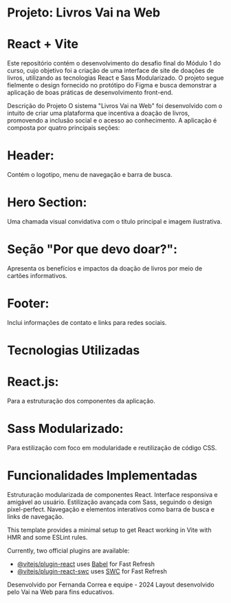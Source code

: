 # Projeto: Livros Vai na Web

# React + Vite

Este repositório contém o desenvolvimento do desafio final do Módulo 1 do curso, cujo objetivo foi a criação de uma interface de site de doações de livros, utilizando as tecnologias React e Sass Modularizado. O projeto segue fielmente o design fornecido no protótipo do Figma e busca demonstrar a aplicação de boas práticas de desenvolvimento front-end.

Descrição do Projeto
O sistema "Livros Vai na Web" foi desenvolvido com o intuito de criar uma plataforma que incentiva a doação de livros, promovendo a inclusão social e o acesso ao conhecimento. A aplicação é composta por quatro principais seções:

# Header: 
Contém o logotipo, menu de navegação e barra de busca.
# Hero Section: 
Uma chamada visual convidativa com o título principal e imagem ilustrativa.
# Seção "Por que devo doar?": 
Apresenta os benefícios e impactos da doação de livros por meio de cartões informativos.
# Footer: 
Inclui informações de contato e links para redes sociais.


# Tecnologias Utilizadas

# React.js: 
Para a estruturação dos componentes da aplicação.
# Sass Modularizado: 
Para estilização com foco em modularidade e reutilização de código CSS.

# Funcionalidades Implementadas

Estruturação modularizada de componentes React.
Interface responsiva e amigável ao usuário.
Estilização avançada com Sass, seguindo o design pixel-perfect.
Navegação e elementos interativos como barra de busca e links de navegação.



This template provides a minimal setup to get React working in Vite with HMR and some ESLint rules.

Currently, two official plugins are available:

- [@vitejs/plugin-react](https://github.com/vitejs/vite-plugin-react/blob/main/packages/plugin-react/README.md) uses [Babel](https://babeljs.io/) for Fast Refresh
- [@vitejs/plugin-react-swc](https://github.com/vitejs/vite-plugin-react-swc) uses [SWC](https://swc.rs/) for Fast Refresh


Desenvolvido por Fernanda Correa e equipe - 2024
Layout desenvolvido pelo Vai na Web para fins educativos.